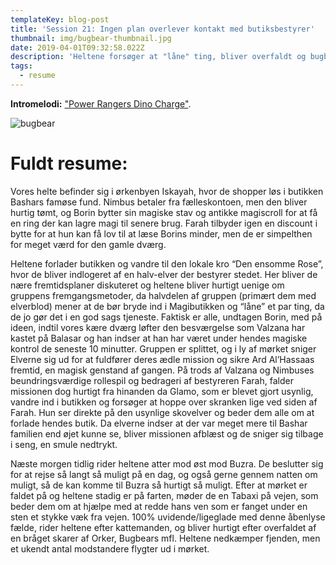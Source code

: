 ```yaml
---
templateKey: blog-post
title: 'Session 21: Ingen plan overlever kontakt med butiksbestyrer'
thumbnail: img/bugbear-thumbnail.jpg
date: 2019-04-01T09:32:58.022Z
description: 'Heltene forsøger at "låne" ting, bliver overfaldt og bugbears.'
tags:
  - resume
---
```

**Intromelodi:** ["Power Rangers Dino Charge"](https://open.spotify.com/track/7GmlAIzyeG3OjQLB7BUkgz).

![bugbear](/img/bugbear.jpg)

# Fuldt resume:

Vores helte befinder sig i ørkenbyen Iskayah, hvor de shopper løs i butikken Bashars famøse fund. Nimbus betaler fra fælleskontoen, men den bliver hurtig tømt, og Borin bytter sin magiske stav og antikke magiscroll for at få en ring der kan lagre magi til senere brug. Farah tilbyder igen en discount i bytte for at hun kan få lov til at læse Borins minder, men de er simpelthen for meget værd for den gamle dværg.

Heltene forlader butikken og vandre til den lokale kro “Den ensomme Rose”, hvor de bliver indlogeret af en halv-elver der bestyrer stedet. Her bliver de nære fremtidsplaner diskuteret og heltene bliver hurtigt uenige om gruppens fremgangsmetoder, da halvdelen af gruppen (primært dem med elverblod) mener at de bør bryde ind i Magibutikken og “låne” et par ting, da de jo gør det i en god sags tjeneste. Faktisk er alle, undtagen Borin, med på ideen, indtil vores kære dværg løfter den besværgelse som Valzana har kastet på Balasar og han indser at han har været under hendes magiske kontrol de seneste 10 minutter. Gruppen er splittet, og i ly af mørket sniger Elverne sig ud for at fuldfører deres ædle mission og sikre Ard Al’Hassaas fremtid, en magisk genstand af gangen. På trods af Valzana og Nimbuses beundringsværdige rollespil og bedrageri af bestyreren Farah, falder missionen dog hurtigt fra hinanden da Glamo, som er blevet gjort usynlig, vandre ind i butikken og forsøger at hoppe over skranken lige ved siden af Farah. Hun ser direkte på den usynlige skovelver og beder dem alle om at forlade hendes butik. Da elverne indser at der var meget mere til Bashar familien end øjet kunne se, bliver missionen afblæst og de sniger sig tilbage i seng, en smule nedtrykt.

Næste morgen tidlig rider heltene atter mod øst mod Buzra. De beslutter sig for at rejse så langt så muligt på en dag, og også gerne gennem natten om muligt, så de kan komme til Buzra så hurtigt så muligt. Efter at mørket er faldet på og heltene stadig er på farten, møder de en Tabaxi på vejen, som beder dem om at hjælpe med at redde hans ven som er fanget under en sten et stykke væk fra vejen. 100% uvidende/ligeglade med denne åbenlyse fælde, rider heltene efter kattemanden, og bliver hurtigt efter overfaldet af en bråget skarer af Orker, Bugbears mfl. Heltene nedkæmper fjenden, men et ukendt antal modstandere flygter ud i mørket.
